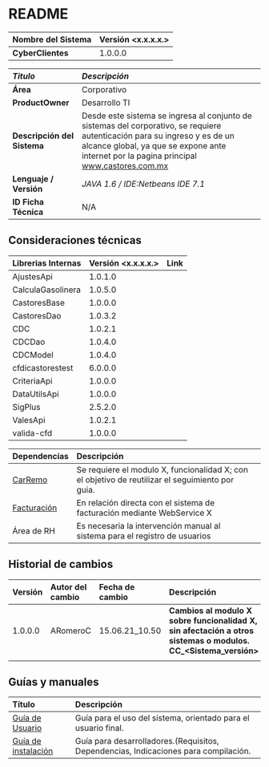 # README

| Nombre del Sistema | Versión &lt;x.x.x.x.&gt; |
| :--- | :--- |
| **CyberClientes** | 1.0.0.0 |

| _Titulo_ | _Descripción_ |
| :--- | :--- |
| **Área** | Corporativo |
| **ProductOwner** | Desarrollo TI |
| **Descripción del Sistema** | Desde este sistema se ingresa al conjunto de sistemas del corporativo, se requiere autenticación para su ingreso y es de un alcance global, ya que se expone ante internet por la pagina principal www.castores.com.mx |
| **Lenguaje / Versión** | _JAVA 1.6 / IDE:Netbeans IDE 7.1_ |
| **ID Ficha Técnica** | N/A |

## Consideraciones técnicas

| Librerias Internas | Versión &lt;x.x.x.x.&gt; | Link |
| :--- | :--- | :--- |
| AjustesApi | 1.0.1.0 |  |
| CalculaGasolinera | 1.0.5.0 |  |
| CastoresBase | 1.0.0.0 |  |
| CastoresDao | 1.0.3.2 |  |
| CDC | 1.0.2.1 |  |
| CDCDao | 1.0.4.0 |  |
| CDCModel | 1.0.4.0 |  |
| cfdicastorestest | 6.0.0.0 |  |
| CriteriaApi | 1.0.0.0 |  |
| DataUtilsApi | 1.0.0.0 |  |
| SigPlus | 2.5.2.0 |  |
| ValesApi | 1.0.2.1 |  |
| valida-cfd | 1.0.0.0 |  |

| Dependencias | Descripción |  |
| :--- | :--- | :--- |
| [CarRemo](https://github.com/arquitectosoftwarecastores/CasRemo) | Se requiere el modulo X, funcionalidad X; con el objetivo de reutilizar el seguimiento por guia. |  |
| [Facturación](https://github.com/arquitectosoftwarecastores/Facturacion) | En relación directa con el sistema de facturación mediante WebService X |  |
| Área de RH | Es necesaria la intervención manual al sistema para el registro de usuarios |  |

## Historial de cambios

| Versión | Autor del cambio | Fecha de cambio | Descripción |
| :--- | :--- | :--- | :--- |
| 1.0.0.0 | ARomeroC | 15.06.21\_10.50 | **Cambios al modulo X sobre funcionalidad X, sin afectación a otros sistemas o modulos. CC\_&lt;Sistema\_versión&gt;** |
|  |  |  |  |

## Guías y manuales
| Título | Descripción |
| :--- | :--- |
| [Guía de Usuario](https://github.com/arquitectosoftwarecastores/) | Guía para el uso del sistema, orientado para el usuario final. |
| [Guía de instalación](https://github.com/arquitectosoftwarecastores/) | Guía para desarrolladores.(Requisitos, Dependencias, Indicaciones para compilación. |

